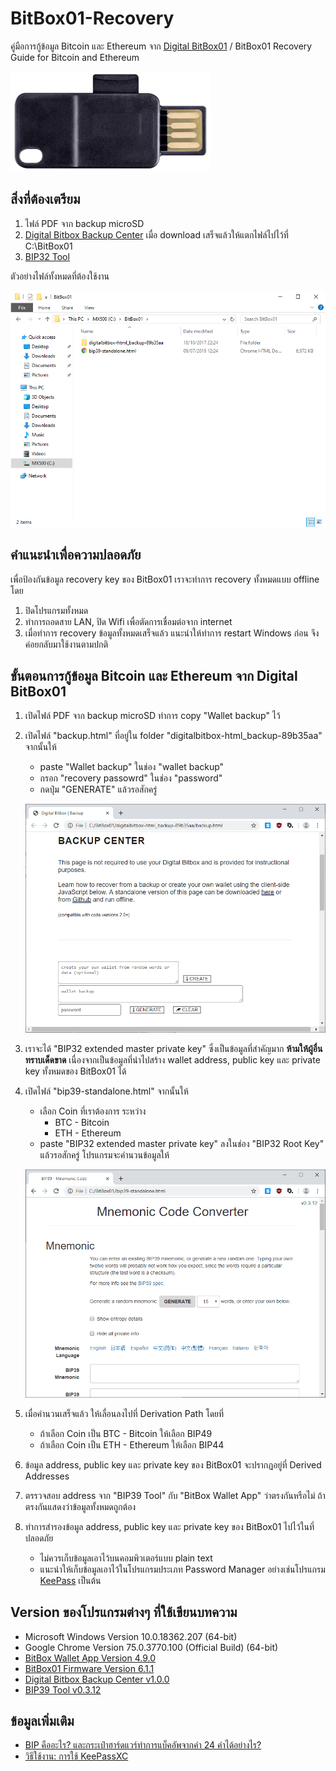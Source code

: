 # BitBox01-Recovery
คู่มือการกู้ข้อมูล Bitcoin และ Ethereum จาก [Digital BitBox01](https://shiftcrypto.ch/bitbox01/) / BitBox01 Recovery Guide for Bitcoin and Ethereum

![BitBox01](/Pictures/bb01_hero_320.png)

## สิ่งที่ต้องเตรียม
1. ไฟล์ PDF จาก backup microSD
2. [Digital Bitbox Backup Center](https://api.github.com/repos/digitalbitbox/html_backup/zipball/v1.0.0) เมื่อ download เสร็จแล้วให้แตกไฟล์ไปไว้ที่ C:\BitBox01
3. [BIP32 Tool](https://github.com/iancoleman/bip39/releases/latest/download/bip39-standalone.html)

ตัวอย่างไฟล์ทั้งหมดที่ต้องใช้งาน

![BitBox01_folder](/Pictures/BitBox01_folder.png)

## คำแนะนำเพื่อความปลอดภัย

เพื่อป้องกันข้อมูล recovery key ของ BitBox01 เราจะทำการ recovery ทั้งหมดแบบ offline โดย

1. ปิดโปรแกรมทั้งหมด
2. ทำการถอดสาย LAN, ปิด Wifi เพื่อตัดการเชื่อมต่อจาก internet
3. เมื่อทำการ recovery ข้อมูลทั้งหมดเสร็จแล้ว แนะนำให้ทำการ restart Windows ก่อน จึงค่อยกลับมาใช้งานตามปกติ

## ขั้นตอนการกู้ข้อมูล Bitcoin และ Ethereum จาก Digital BitBox01

1. เปิดไฟล์ PDF จาก backup microSD ทำการ copy "Wallet backup" ไว้
2. เปิดไฟล์ "backup.html" ที่อยู่ใน folder "digitalbitbox-html_backup-89b35aa" จากนั้นให้
    - paste "Wallet backup" ในช่อง "wallet backup"
    - กรอก "recovery passowrd" ในช่อง "password"
    - กดปุ่ม "GENERATE" แล้วรอสักครู่

    ![backup_01](/Pictures/backup_01.png)

3. เราจะได้ "BIP32 extended master private key" ซึ่งเป็นข้อมูลที่สำคัญมาก **ห้ามให้ผู้อื่นทราบเด็ดขาด** เนื่องจากเป็นข้อมูลที่นำไปสร้าง wallet address, public key และ private key ทั้งหมดของ BitBox01 ได้

4. เปิดไฟล์ "bip39-standalone.html" จากนั้นให้
    - เลือก Coin ที่เราต้องการ ระหว่าง
        - BTC - Bitcoin
        - ETH - Ethereum
    - paste "BIP32 extended master private key" ลงในช่อง "BIP32 Root Key" แล้วรอสักครู่ โปรแกรมจะคำนวนข้อมูลให้

    ![bip39_01](/Pictures/bip39_01.png)

5. เมื่อคำนวนเสร็จแล้ว ให้เลื่อนลงไปที่ Derivation Path โดยที่
    - ถ้าเลือก Coin เป็น BTC - Bitcoin ให้เลือก BIP49
    - ถ้าเลือก Coin เป็น ETH - Ethereum ให้เลือก BIP44

6. ข้อมูล address, public key และ private key ของ BitBox01 จะปรากฏอยู่ที่ Derived Addresses
7. ตรรวจสอบ address จาก "BIP39 Tool" กับ "BitBox Wallet App" ว่าตรงกันหรือไม่ ถ้าตรงกันแสดงว่าข้อมูลทั้งหมดถูกต้อง
8. ทำการสำรองข้อมูล address, public key และ private key ของ BitBox01 ไปไว้ในที่ปลอดภัย
    - ไม่ควรเก็บข้อมูลเอาไว้บนคอมพิวเตอร์แบบ plain text
    - แนะนำให้เก็บข้อมูลเอาไว้ในโปรแกรมประเภท Password Manager อย่างเช่นโปรแกรม [KeePass](https://keepass.info/) เป็นต้น

## Version ของโปรแกรมต่างๆ ที่ใช้เขียนบทความ
- Microsoft Windows Version 10.0.18362.207 (64-bit)
- Google Chrome Version 75.0.3770.100 (Official Build) (64-bit)
- [BitBox Wallet App Version 4.9.0](https://shiftcrypto.ch/app/)
- [BitBox01 Firmware Version 6.1.1](https://shiftcrypto.ch/app/)
- [Digital Bitbox Backup Center v1.0.0](https://github.com/digitalbitbox/html_backup/tree/v1.0.0)
- [BIP39 Tool v0.3.12](https://github.com/iancoleman/bip39/tree/0.3.12)

## ข้อมูลเพิ่มเติม
- [BIP คืออะไร? และกระเป๋าฮาร์ดแวร์ทำการแบ็คอัพจากคำ 24 คำได้อย่างไร?](https://siambc.com/bip-คืออะไร/)
- [วิธีใช้งาน: การใช้ KeePassXC](https://ssd.eff.org/th/module/วิธีใช้งาน-การใช้-keepassxc)
